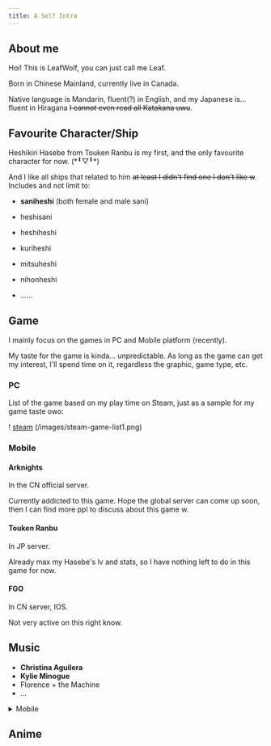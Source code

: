 ```yaml
---
title: A Self Intro
---
```

## About me

Hoi! This is LeafWolf, you can just call me Leaf.

Born in Chinese Mainland, currently live in Canada.

Native language is Mandarin, fluent(?) in English, and my Japanese is... fluent in Hiragana ~~I cannot even read all Katakana uwu~~.

## Favourite Character/Ship

Heshikiri Hasebe from Touken Ranbu is my first, and the only favourite character for now. (\*╹▽╹*)

And I like all ships that related to him ~~at least I didn't find one I don't like w~~. Includes and not limit to:

* **saniheshi** (both female and male sani)

* heshisani

* heshiheshi

* kuriheshi

* mitsuheshi

* nihonheshi

* ......


## Game

I mainly focus on the games in PC and Mobile platform (recently).

My taste for the game is kinda... unpredictable. As long as the game can get my interest, I'll spend time on it, regardless the graphic, game type, etc.

### PC

List of the game based on my play time on Steam, just as a sample for my game taste owo:

! [steam] (/images/steam-game-list1.png)

[steam]: /images/steam-game-list2.png

[steam]: /images/steam-game-list3.png


### Mobile

#### Arknights

In the CN official server. 

[Arknights]: /imges/arknights.png

Currently addicted to this game. Hope the global server can come up soon, then I can find more ppl to discuss about this game w. 

#### Touken Ranbu

In JP server.

[Touken Ranbu]: /images/tkrb.png

[hsb]: /images/tkrb-hsb.png

Already max my Hasebe's lv and stats, so I have nothing left to do in this game for now.

#### FGO

In CN server, IOS.

[BGO]: /images/fgo1.png

[BGO]: /images/fgo2.png

Not very active on this right know. 

## Music

* **Christina Aguilera**
* **Kylie Minogue**
* Florence + the Machine
* ...


<details>
   <summary>Mobile</summary>

uwu

</details>

## Anime